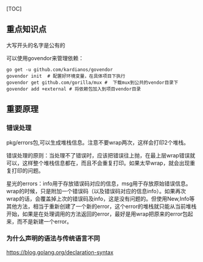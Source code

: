 [TOC]



## 重点知识点

大写开头的名字是公有的

可以使用govendor来管理依赖：

```shell
go get -u github.com/kardianos/govendor
govendor init  # 配置好环境变量，在具体项目下执行
govendor get github.com/gorilla/mux #  下载mux到公共的vendor目录下
govendor add +external # 将依赖包加入到项目vendor目录
```





## 重要原理

### 错误处理

pkg/errors包,可以生成堆栈信息。注意不要wrap两次，这样会打印2个堆栈。

错误处理的原则：当处理不了错误时，应该把错误往上抛，在最上层wrap错误就可以，这样整个堆栈信息都在，而且不会重复打印。如果太早wrap，就会出现重复打印的问题。

星光的errors：info用于存放错误码对应的信息，msg用于存放原始错误信息。wrap的时候，只是附加一个错误码（以及错误码对应的信息info）。如果再次wrap的话，会覆盖掉上次的错误码及info，这是没有问题的。但使用New,Info等其他方法，相当于重新创建了一个新的error，这个error的堆栈就只能从当前堆栈开始，如果是在处理调用的方法返回的error，最好是用wrap把原来的error包起来，而不是新建一个error。

### 为什么声明的语法与传统语言不同

https://blog.golang.org/declaration-syntax

